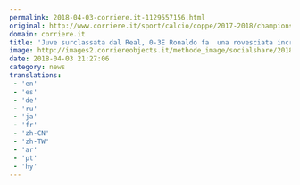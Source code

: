 ```yaml
---
permalink: 2018-04-03-corriere.it-1129557156.html
original: http://www.corriere.it/sport/calcio/coppe/2017-2018/champions/notizie/juventus-real-madrid-0-3-cristiano-ronaldo-rovescia-bianconeri-cbbf536e-3778-11e8-b6e2-a808a444e7a2.shtml
domain: corriere.it
title: 'Juve surclassata dal Real, 0-3E Ronaldo fa  una rovesciata incredibile: fotosequenza'
image: http://images2.corriereobjects.it/methode_image/socialshare/2018/04/03/33971ea6-377c-11e8-b6e2-a808a444e7a2.jpg
date: 2018-04-03 21:27:06
category: news
translations: 
 - 'en'
 - 'es'
 - 'de'
 - 'ru'
 - 'ja'
 - 'fr'
 - 'zh-CN'
 - 'zh-TW'
 - 'ar'
 - 'pt'
 - 'hy'
---
```


